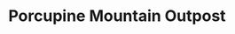 ---
title: "Porcupine Mountain Outpost"
url: /silver-city/porcupine-mountain-outpost/
shop: Dorfladen
---